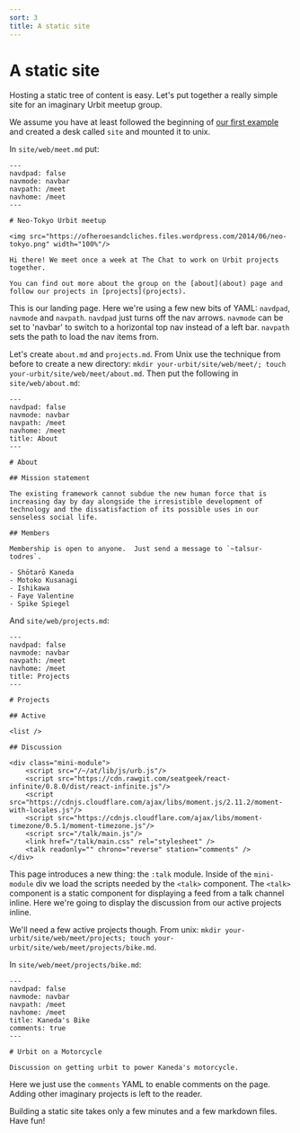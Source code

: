 ```yaml
---
sort: 3
title: A static site
---
```


# A static site

Hosting a static tree of content is easy.  Let's put together a really
simple site for an imaginary Urbit meetup group.

We assume you have at least followed the beginning of [our first
example](./blog) and created a desk called `site` and mounted it to
unix.

In `site/web/meet.md` put:

    ---
    navdpad: false
    navmode: navbar
    navpath: /meet
    navhome: /meet
    ---

    # Neo-Tokyo Urbit meetup

    <img src="https://ofheroesandcliches.files.wordpress.com/2014/06/neo-tokyo.png" width="100%"/>

    Hi there! We meet once a week at The Chat to work on Urbit projects
    together.

    You can find out more about the group on the [about](about) page and
    follow our projects in [projects](projects).

This is our landing page.  Here we're using a few new bits of YAML:
`navdpad`, `navmode` and `navpath`.  `navdpad` just turns off the nav
arrows. `navmode` can be set to 'navbar' to switch to a horizontal top
nav instead of a left bar. `navpath` sets the path to load the nav
items from.  

Let's create `about.md` and `projects.md`.  From Unix use the
technique from before to create a new directory: `mkdir
your-urbit/site/web/meet/; touch your-urbit/site/web/meet/about.md`.
Then put the following in `site/web/about.md`:

    ---
    navdpad: false
    navmode: navbar
    navpath: /meet
    navhome: /meet
    title: About
    ---

    # About

    ## Mission statement

    The existing framework cannot subdue the new human force that is increasing day by day alongside the irresistible development of technology and the dissatisfaction of its possible uses in our senseless social life.

    ## Members

    Membership is open to anyone.  Just send a message to `~talsur-todres`.

    - Shōtarō Kaneda
    - Motoko Kusanagi
    - Ishikawa
    - Faye Valentine
    - Spike Spiegel

And `site/web/projects.md`:

    ---
    navdpad: false
    navmode: navbar
    navpath: /meet
    navhome: /meet
    title: Projects
    ---

    # Projects

    ## Active

    <list />

    ## Discussion

    <div class="mini-module">
        <script src="/~/at/lib/js/urb.js"/>
        <script src="https://cdn.rawgit.com/seatgeek/react-infinite/0.8.0/dist/react-infinite.js"/>
        <script src="https://cdnjs.cloudflare.com/ajax/libs/moment.js/2.11.2/moment-with-locales.js"/>
        <script src="https://cdnjs.cloudflare.com/ajax/libs/moment-timezone/0.5.1/moment-timezone.js"/>
        <script src="/talk/main.js"/>
        <link href="/talk/main.css" rel="stylesheet" />
        <talk readonly="" chrono="reverse" station="comments" />
    </div>

This page introduces a new thing: the `:talk` module.  Inside of the
`mini-module` div we load the scripts needed by the `<talk>`
component.  The `<talk>` component is a static component for
displaying a feed from a talk channel inline.  Here we're going to
display the discussion from our active projects inline.

We'll need a few active projects though.  From unix: `mkdir
your-urbit/site/web/meet/projects; touch
your-urbit/site/web/meet/projects/bike.md`.

In `site/web/meet/projects/bike.md`:

    ---
    navdpad: false
    navmode: navbar
    navpath: /meet
    navhome: /meet
    title: Kaneda's Bike
    comments: true
    ---

    # Urbit on a Motorcycle

    Discussion on getting urbit to power Kaneda's motorcycle.

Here we just use the `comments` YAML to enable comments on the page.
Adding other imaginary projects is left to the reader.  

Building a static site takes only a few minutes and a few markdown
files.  Have fun!
